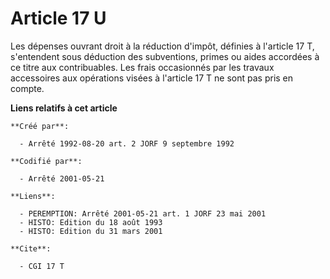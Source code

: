 # Article 17 U

Les dépenses ouvrant droit à la réduction d'impôt, définies à l'article 17 T, s'entendent sous déduction des subventions,
primes ou aides accordées à ce titre aux contribuables. Les frais occasionnés par les travaux accessoires aux opérations
visées à l'article 17 T ne sont pas pris en compte.

**Liens relatifs à cet article**

	**Créé par**:

	  - Arrêté 1992-08-20 art. 2 JORF 9 septembre 1992

	**Codifié par**:

	  - Arrêté 2001-05-21

	**Liens**:

	  - PEREMPTION: Arrêté 2001-05-21 art. 1 JORF 23 mai 2001
	  - HISTO: Edition du 18 août 1993
	  - HISTO: Edition du 31 mars 2001

	**Cite**:

	  - CGI 17 T
